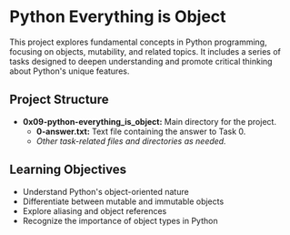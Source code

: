 # Python Everything is Object

This project explores fundamental concepts in Python programming, focusing on objects, mutability, and related topics. It includes a series of tasks designed to deepen understanding and promote critical thinking about Python's unique features.

## Project Structure

- **0x09-python-everything_is_object:** Main directory for the project.
  - **0-answer.txt:** Text file containing the answer to Task 0.
  - *Other task-related files and directories as needed.*

## Learning Objectives

- Understand Python's object-oriented nature
- Differentiate between mutable and immutable objects
- Explore aliasing and object references
- Recognize the importance of object types in Python
